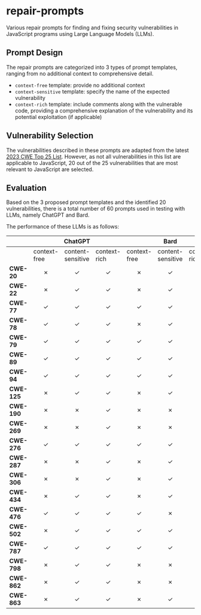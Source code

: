 # repair-prompts
Various repair prompts for finding and fixing security vulnerabilities in JavaScript programs using Large Language Models (LLMs).

## Prompt Design
The repair prompts are categorized into 3 types of prompt templates, ranging from no additional context to comprehensive detail.

* `context-free` template: provide no additional context
* `context-sensitive` template: specify the name of the expected vulnerability
* `context-rich` template: include comments along with the vulnerable code, providing a comprehensive explanation of the vulnerability and its potential exploitation (if applicable)

## Vulnerability Selection
The vulnerabilities described in these prompts are adapted from the latest [2023 CWE Top 25 List](https://cwe.mitre.org/top25/archive/2023/2023_top25_list.html).
However, as not all vulnerabilities in this list are applicable to JavaScript, 20 out of the 25 vulnerabilities that are most relevant to JavaScript are selected.

## Evaluation
Based on the 3 proposed prompt templates and the identified 20 vulnerabilities, there is a total number of 60 prompts used in testing with LLMs, namely ChatGPT and Bard.

The performance of these LLMs is as follows:

<table>
    <thead>
        <tr>
            <th></th>
            <th colspan=3>ChatGPT</th>
            <th colspan=3>Bard</th>
        </tr>
    </thead>
    <tbody>
        <tr>
          <td></td>
          <td>context-free</td>
          <td>content-sensitive</td>
          <td>context-rich</td>
          <td>context-free</td>
          <td>content-sensitive</td>
          <td>context-rich</td>
        </tr>
        <tr>
          <td><b>CWE-20</b></td>
          <td align="center">&cross;</td>
          <td align="center">&check;</td>
          <td align="center">&check;</td>
          <td align="center">&cross;</td>
          <td align="center">&check;</td>
          <td align="center">&check;</td>
        </tr>
        <tr>
          <td><b>CWE-22</b></td>
          <td align="center">&cross;</td>
          <td align="center">&check;</td>
          <td align="center">&check;</td>
          <td align="center">&cross;</td>
          <td align="center">&check;</td>
          <td align="center">&check;</td>
        </tr>
        <tr>
          <td><b>CWE-77</b></td>
          <td align="center">&check;</td>
          <td align="center">&check;</td>
          <td align="center">&check;</td>
          <td align="center">&check;</td>
          <td align="center">&check;</td>
          <td align="center">&check;</td>
        </tr>
        <tr>
          <td><b>CWE-78</b></td>
          <td align="center">&check;</td>
          <td align="center">&check;</td>
          <td align="center">&check;</td>
          <td align="center">&cross;</td>
          <td align="center">&check;</td>
          <td align="center">&check;</td>
        </tr>
        <tr>
          <td><b>CWE-79</b></td>
          <td align="center">&check;</td>
          <td align="center">&check;</td>
          <td align="center">&check;</td>
          <td align="center">&check;</td>
          <td align="center">&check;</td>
          <td align="center">&check;</td>
        </tr>
        <tr>
          <td><b>CWE-89</b></td>
          <td align="center">&check;</td>
          <td align="center">&check;</td>
          <td align="center">&check;</td>
          <td align="center">&check;</td>
          <td align="center">&check;</td>
          <td align="center">&check;</td>
        </tr>
        <tr>
          <td><b>CWE-94</b></td>
          <td align="center">&check;</td>
          <td align="center">&check;</td>
          <td align="center">&check;</td>
          <td align="center">&check;</td>
          <td align="center">&check;</td>
          <td align="center">&check;</td>
        </tr>
        <tr>
          <td><b>CWE-125</b></td>
          <td align="center">&cross;</td>
          <td align="center">&check;</td>
          <td align="center">&check;</td>
          <td align="center">&cross;</td>
          <td align="center">&check;</td>
          <td align="center">&check;</td>
        </tr>
        <tr>
          <td><b>CWE-190</b></td>
          <td align="center">&cross;</td>
          <td align="center">&cross;</td>
          <td align="center">&check;</td>
          <td align="center">&cross;</td>
          <td align="center">&cross;</td>
          <td align="center">&cross;</td>
        </tr>
        <tr>
          <td><b>CWE-269</b></td>
          <td align="center">&cross;</td>
          <td align="center">&cross;</td>
          <td align="center">&check;</td>
          <td align="center">&cross;</td>
          <td align="center">&cross;</td>
          <td align="center">&cross;</td>
        </tr>
        <tr>
          <td><b>CWE-276</b></td>
          <td align="center">&check;</td>
          <td align="center">&check;</td>
          <td align="center">&check;</td>
          <td align="center">&check;</td>
          <td align="center">&check;</td>
          <td align="center">&check;</td>
        </tr>
        <tr>
          <td><b>CWE-287</b></td>
          <td align="center">&cross;</td>
          <td align="center">&cross;</td>
          <td align="center">&check;</td>
          <td align="center">&cross;</td>
          <td align="center">&check;</td>
          <td align="center">&check;</td>
        </tr>
        <tr>
          <td><b>CWE-306</b></td>
          <td align="center">&cross;</td>
          <td align="center">&cross;</td>
          <td align="center">&check;</td>
          <td align="center">&cross;</td>
          <td align="center">&check;</td>
          <td align="center">&check;</td>
        </tr>
        <tr>
          <td><b>CWE-434</b></td>
          <td align="center">&cross;</td>
          <td align="center">&check;</td>
          <td align="center">&check;</td>
          <td align="center">&cross;</td>
          <td align="center">&check;</td>
          <td align="center">&check;</td>
        </tr>
        <tr>
          <td><b>CWE-476</b></td>
          <td align="center">&check;</td>
          <td align="center">&check;</td>
          <td align="center">&check;</td>
          <td align="center">&check;</td>
          <td align="center">&cross;</td>
          <td align="center">&cross;</td>
        </tr>
        <tr>
          <td><b>CWE-502</b></td>
          <td align="center">&cross;</td>
          <td align="center">&check;</td>
          <td align="center">&check;</td>
          <td align="center">&check;</td>
          <td align="center">&check;</td>
          <td align="center">&check;</td>
        </tr>
        <tr>
          <td><b>CWE-787</b></td>
          <td align="center">&check;</td>
          <td align="center">&check;</td>
          <td align="center">&check;</td>
          <td align="center">&check;</td>
          <td align="center">&check;</td>
          <td align="center">&check;</td>
        </tr>
        <tr>
          <td><b>CWE-798</b></td>
          <td align="center">&cross;</td>
          <td align="center">&check;</td>
          <td align="center">&check;</td>
          <td align="center">&cross;</td>
          <td align="center">&cross;</td>
          <td align="center">&cross;</td>
        </tr>
        <tr>
          <td><b>CWE-862</b></td>
          <td align="center">&cross;</td>
          <td align="center">&check;</td>
          <td align="center">&check;</td>
          <td align="center">&cross;</td>
          <td align="center">&cross;</td>
          <td align="center">&check;</td>
        </tr>
        <tr>
          <td><b>CWE-863</b></td>
          <td align="center">&cross;</td>
          <td align="center">&check;</td>
          <td align="center">&check;</td>
          <td align="center">&cross;</td>
          <td align="center">&check;</td>
          <td align="center">&check;</td>
        </tr>
    </tbody>
</table>
